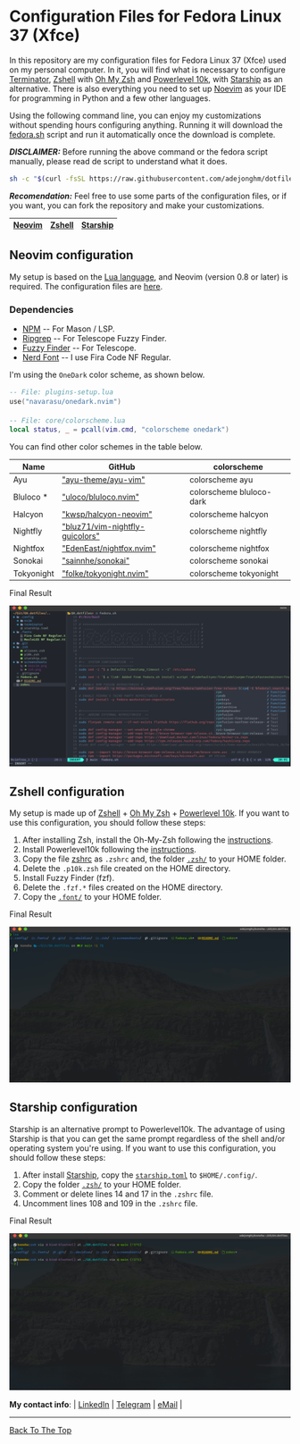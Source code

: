 # Configuration Files for Fedora Linux 37 (Xfce)

In this repository are my configuration files for Fedora Linux 37 (Xfce) used on my personal computer. In it, you will find what is necessary to configure [Terminator](https://terminator-gtk3.readthedocs.io/en/latest/), [Zshell](https://www.zsh.org/) with [Oh My Zsh](https://github.com/ohmyzsh/ohmyzsh) and [Powerlevel 10k](https://github.com/romkatv/powerlevel10k), with [Starship](https://starship.rs/) as an alternative. There is also everything you need to set up [Noevim](https://neovim.io/) as your IDE for programming in Python and a few other languages.

Using the following command line, you can enjoy my customizations without spending hours configuring anything. Running it will download the [fedora.sh](fedora.sh) script and run it automatically once the download is complete.

***DISCLAIMER:*** Before running the above command or the fedora script manually, please read de script to understand what it does.

```sh
sh -c "$(curl -fsSL https://raw.githubusercontent.com/adejonghm/dotfiles/main/fedora.sh)"
```

***Recomendation:*** Feel free to use some parts of the configuration files, or if you want, you can fork the repository and make your customizations.

| [Neovim](#neovim-configuration) | [Zshell](#zshell-configuration) | [Starship](#starship-configuration) |
|---------------------------------|---------------------------------|-------------------------------------|

## Neovim configuration

My setup is based on the [Lua language](https://www.lua.org/), and Neovim (version 0.8 or later) is required. The configuration files are [here](.config/nvim).

### Dependencies

- [NPM](https://github.com/npm/documentation) -- For Mason / LSP.
- [Ripgrep](https://github.com/BurntSushi/ripgrep) -- For Telescope Fuzzy Finder.
- [Fuzzy Finder](https://github.com/junegunn/fzf) -- For Telescope.
- [Nerd Font](https://www.nerdfonts.com/) -- I use Fira Code NF Regular.

I'm using the `OneDark` color scheme, as shown below.

```lua
-- File: plugins-setup.lua
use("navarasu/onedark.nvim")

-- File: core/colorscheme.lua
local status, _ = pcall(vim.cmd, "colorscheme onedark")
```

You can find other color schemes in the table below.

| Name | GitHub | colorscheme |
|------|--------|-------------|
| Ayu         | ["ayu-theme/ayu-vim"](https://github.com/ayu-theme/ayu-vim)                         | colorscheme ayu |
| Bluloco *   | ["uloco/bluloco.nvim"](https://github.com/uloco/bluloco.nvim)                       | colorscheme bluloco-dark |
| Halcyon     | ["kwsp/halcyon-neovim"](https://github.com/kwsp/halcyon-neovim)                     | colorscheme halcyon |
| Nightfly    | ["bluz71/vim-nightfly-guicolors"](https://github.com/bluz71/vim-nightfly-guicolors) | colorscheme nightfly |
| Nightfox    | ["EdenEast/nightfox.nvim"](https://github.com/EdenEast/nightfox.nvim)               | colorscheme nightfox |
| Sonokai     | ["sainnhe/sonokai"](https://github.com/sainnhe/sonokai)                             | colorscheme sonokai |
| Tokyonight  | ["folke/tokyonight.nvim"](https://github.com/folke/tokyonight.nvim)                 | colorscheme tokyonight |

Final Result

![neovim](screenshoots/neovim.png)

## Zshell configuration

My setup is made up of [Zshell](https://www.zsh.org/) + [Oh My Zsh](https://github.com/ohmyzsh/ohmyzsh) + [Powerlevel 10k](https://github.com/romkatv/powerlevel10k). If you want to use this configuration, you should follow these steps:

1. After installing Zsh, install the Oh-My-Zsh following the [instructions](https://github.com/ohmyzsh/ohmyzsh#basic-installation).
2. Install Powerlevel10k following the [instructions](https://github.com/romkatv/powerlevel10k#oh-my-zsh).
3. Copy the file [zshrc](zshrc) as `.zshrc` and, the folder [`.zsh/`](.zsh/) to your HOME folder.
4. Delete the `.p10k.zsh` file created on the HOME directory.
5. Install Fuzzy Finder (fzf).
6. Delete the `.fzf.*` files created on the HOME directory.
7. Copy the [`.font/`](.fonts/) to your HOME folder.

Final Result

![zsh](screenshoots/zsh.png)

## Starship configuration

Starship is an alternative prompt to Powerlevel10k. The advantage of using Starship is that you can get the same prompt regardless of the shell and/or operating system you're using. If you want to use this configuration, you should follow these steps:

1. After install [Starship](https://starship.rs/guide/#%F0%9F%9A%80-installation), copy the [`starship.toml`](.config/starship.toml) to `$HOME/.config/`.
2. Copy the folder [`.zsh/`](.zsh/) to your HOME folder.
3. Comment or delete lines 14 and 17 in the `.zshrc` file.
4. Uncomment lines 108 and 109 in the `.zshrc` file.

Final Result

![starship](screenshoots/starship.png)

**My contact info**: | [LinkedIn](https://www.linkedin.com/in/adejonghm/) | [Telegram](https://t.me/adejonghm) | [eMail](mailto:dejongh.morell@gmail.com) |

---

[Back To The Top](#configuration-files-for-fedora-linux-37-xfce)
